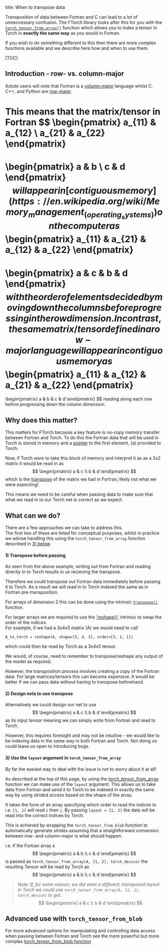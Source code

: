 title: When to transpose data

Transposition of data between Fortran and C can lead to a lot of unneccessary confusion.
The FTorch library looks after this for you with the
[`torch_tensor_from_array()`](doc/interface/torch_tensor_from_array.html) function which
allows you to index a tensor in Torch in **exactly the same way** as you would in Fortran.

If you wish to do something different to this then there are more complex functions
available and we describe here how and when to use them.

[TOC]

## Introduction - row- vs. column-major

Astute users will note that Fortran is a
[column-major](https://en.wikipedia.org/wiki/Row-_and_column-major_order)
language whilst C, C++, and Python are 
[row-major](https://en.wikipedia.org/wiki/Row-_and_column-major_order).

This means that the matrix/tensor in Fortran
$$
\begin{pmatrix}
a_{11} & a_{12} \\
a_{21} & a_{22}
\end{pmatrix}
=
\begin{pmatrix}
a & b \\
c & d
\end{pmatrix}
$$
will appear in
[contiguous memory](https://en.wikipedia.org/wiki/Memory_management_(operating_systems))
on the computer as 
$$
\begin{pmatrix}
a_{11} & a_{21} & a_{12} & a_{22}
\end{pmatrix}
=
\begin{pmatrix}
a & c & b & d
\end{pmatrix}
$$
with the order of elements decided by moving down the columns before progressing in the
row dimension.  
In contrast, the same matrix/tensor defined in a row-major language will appear in
contiguous memory as
$$
\begin{pmatrix}
a_{11} & a_{12} & a_{21} & a_{22}
\end{pmatrix}
=
\begin{pmatrix}
a & b & c & d
\end{pmatrix}
$$
reading along each row before progressing down the column dimension.


## Why does this matter?

This matters for FTorch because a key feature is no-copy memory transfer between Fortran
and Torch.
To do this the Fortran data that will be used in Torch is stored in memory and a
[pointer](https://en.wikipedia.org/wiki/Pointer_(computer_programming)) to the first
element, \(a\) provided to Torch.

Now, if Torch were to take this block of memory and interpret it as as a 2x2 matrix it
would be read in as
$$
\begin{pmatrix}
a & c \\
b & d
\end{pmatrix}
$$
which is the [transpose](https://en.wikipedia.org/wiki/Transpose) of the
matrix we had in Fortran; likely not what we were expecting!

This means we need to be careful when passing data to make sure that what we read in
to our Torch net is correct as we expect.


## What can we do?

There are a few approaches we can take to address this.  
The first two of these are listed for conceptual purposes, whilst in practice we
advise handling this using the `torch_tensor_from_array` function described in 
[3) below](#3-use-the-layout-argument-in-torch_tensor_from_array).

#### 1) Transpose before passing
As seen from the above example, writing out from Fortran and reading directly in to
Torch results in us recieving the transpose.

Therefore we could transpose out Fortran data immediately before passing it to Torch.
As a result we will read in to Torch indexed the same as in Fortran pre-transposition.

For arrays of dimension 2 this can be done using the intrinsic
[`transpose()`](https://gcc.gnu.org/onlinedocs/gcc-12.1.0/gfortran/TRANSPOSE.html)
function.

For larger arrays we are required to use the
['reshape()'](https://gcc.gnu.org/onlinedocs/gfortran/RESHAPE.html) intrinsic to swap
the order of the indices.  
For example, if we had a 3x4x5 matrix \(A\) we would need to call
```
A_to_torch = reshape(A, shape=[5, 4, 3], order=[3, 2, 1])
```
which could then be read by Torch as a 3x4x5 tensor.

We would, of course, need to remember to transpose/reshape any output of the model
as required.

However, the transposition process involves creating a copy of the Fortran data.
For large matrices/tensors this can become expensive.
It would be better if we can pass data without having to transpose beforehand.

#### 2) Design nets to use transpose
Alternatively we could design our net to use
$$
\begin{pmatrix}
a & c \\
b & d
\end{pmatrix}
$$
as its input tensor meaning we can simply write from Fortran and read to Torch.

However, this requires foresight and may not be intuitive - we would like to be indexing
data in the same way in both Fortran and Torch.
Not doing so could leave us open to introducing bugs.

#### 3) Use the `layout` argument in `torch_tensor_from_array`

By far the easiest way to deal with the issue is not to worry about it at all!

As described at the top of this page, by using the
[torch_tensor_from_array](doc/interface/torch_tensor_from_array.html) function
we can make use of the `layout` argument.
This allows us to take data from Fortran and send it to Torch to be indexed in exactly
the same way by using strided access based on the shape of the array.

It takes the form of an array specifying which order to read the indices in.
i.e. `[1, 2]` will read `i` then `j`.
By passing `layout = [1, 2]` the data will be read into the correct indices by
Torch.

This is achieved by wrapping the `torch_tensor_from_blob` function to automatically
generate strides assuming that a straightforward conversion between
row- and column-major is what should happen.

i.e. if the Fortran array `A`
$$
\begin{pmatrix}
a & b \\
c & d
\end{pmatrix}
$$
is passed as `torch_tensor_from_array(A, [1, 2], torch_device)`
the resulting Tensor will be read by Torch as 
$$
\begin{pmatrix}
a & b \\
c & d
\end{pmatrix}
$$

> Note: _If, for some reason, we did want a different, transposed layout in Torch we
> could use `torch_tensor_from_array(A, [2, 1], torch_device)` to get:_
> $$
> \begin{pmatrix}
> a & c \\
> b & d
> \end{pmatrix}
> $$

## Advanced use with `torch_tensor_from_blob`

For more advanced options for manipulating and controlling data access when passing
between Fortran and Torch see the more powerful but more complex
[torch_tensor_from_blob function](doc/proc/torch_tensor_from_blob.html)
